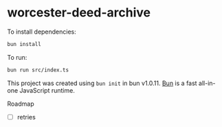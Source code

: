 # worcester-deed-archive

To install dependencies:

```bash
bun install
```

To run:

```bash
bun run src/index.ts
```

This project was created using `bun init` in bun v1.0.11. [Bun](https://bun.sh) is a fast all-in-one JavaScript runtime.

Roadmap

- [ ] retries
